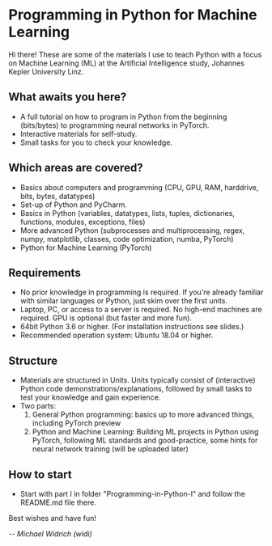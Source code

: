 # Programming in Python for Machine Learning
Hi there!
These are some of the materials I use to teach Python with a focus on Machine Learning (ML) at the Artificial Intelligence study, Johannes Kepler University Linz.

## What awaits you here?
- A full tutorial on how to program in Python from the beginning (bits/bytes) to programming neural networks in PyTorch.
- Interactive materials for self-study.
- Small tasks for you to check your knowledge.

## Which areas are covered?
- Basics about computers and programming (CPU, GPU, RAM, harddrive, bits, bytes, datatypes)
- Set-up of Python and PyCharm.
- Basics in Python (variables, datatypes, lists, tuples, dictionaries, functions, modules, exceptions, files)
- More advanced Python (subprocesses and multiprocessing, regex, numpy, matplotlib, classes, code optimization, numba, PyTorch)
- Python for Machine Learning (PyTorch)

## Requirements
- No prior knowledge in programming is required. If you're already familiar with similar languages or Python, just skim over the first units.
- Laptop, PC, or access to a server is required. No high-end machines are required. GPU is optional (but faster and more fun).
- 64bit Python 3.6 or higher. (For installation instructions see slides.)
- Recommended operation system: Ubuntu 18.04 or higher.

## Structure
- Materials are structured in Units. Units typically consist of (interactive) Python code demonstrations/explanations, followed by small tasks to test your knowledge and gain experience.
- Two parts:
  1. General Python programming: basics up to more advanced things, including PyTorch preview
  2. Python and Machine Learning: Building ML projects in Python using PyTorch, following ML standards and good-practice, some hints for neural network training (will be uploaded later)

## How to start
- Start with part I in folder "Programming-in-Python-I" and follow the README.md file there.

Best wishes and have fun!

*-- Michael Widrich (widi)*
